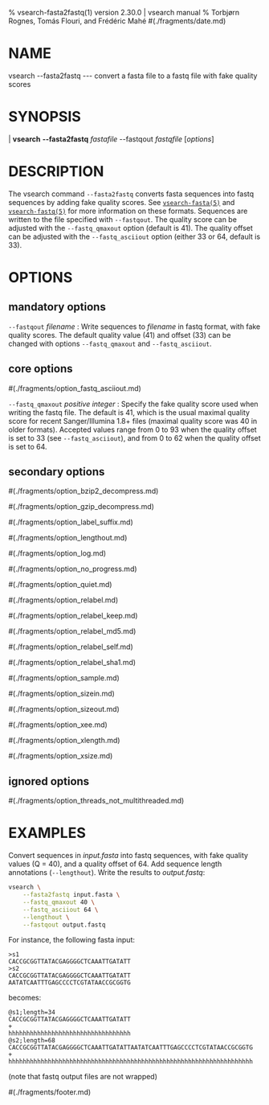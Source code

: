 % vsearch-fasta2fastq(1) version 2.30.0 | vsearch manual
% Torbjørn Rognes, Tomás Flouri, and Frédéric Mahé
#(./fragments/date.md)

# NAME

vsearch \-\-fasta2fastq --- convert a fasta file to a fastq file with
fake quality scores


# SYNOPSIS

| **vsearch** **\-\-fasta2fastq** _fastafile_ \-\-fastqout _fastqfile_ \[_options_]


# DESCRIPTION

The vsearch command `--fasta2fastq` converts fasta sequences into
fastq sequences by adding fake quality scores. See
[`vsearch-fasta(5)`](./formats/vsearch-fasta.5.md) and
[`vsearch-fastq(5)`](./formats/vsearch-fastq.5.md) for more
information on these formats. Sequences are written to the file
specified with `--fastqout`. The quality score can be adjusted with
the `--fastq_qmaxout` option (default is 41). The quality offset can
be adjusted with the `--fastq_asciiout` option (either 33 or 64,
default is 33).


# OPTIONS

## mandatory options

`--fastqout` *filename*
: Write sequences to *filename* in fastq format, with fake quality
  scores. The default quality value (41) and offset (33) can be
  changed with options `--fastq_qmaxout` and `--fastq_asciiout`.


## core options

#(./fragments/option_fastq_asciiout.md)

`--fastq_qmaxout` *positive integer*
: Specify the fake quality score used when writing the fastq file. The
  default is 41, which is the usual maximal quality score for recent
  Sanger/Illumina 1.8+ files (maximal quality score was 40 in older
  formats). Accepted values range from 0 to 93 when the quality offset
  is set to 33 (see `--fastq_asciiout`), and from 0 to 62 when the
  quality offset is set to 64.


## secondary options

#(./fragments/option_bzip2_decompress.md)

#(./fragments/option_gzip_decompress.md)

#(./fragments/option_label_suffix.md)

#(./fragments/option_lengthout.md)

#(./fragments/option_log.md)

#(./fragments/option_no_progress.md)

#(./fragments/option_quiet.md)

#(./fragments/option_relabel.md)

#(./fragments/option_relabel_keep.md)

#(./fragments/option_relabel_md5.md)

#(./fragments/option_relabel_self.md)

#(./fragments/option_relabel_sha1.md)

#(./fragments/option_sample.md)

#(./fragments/option_sizein.md)

#(./fragments/option_sizeout.md)

#(./fragments/option_xee.md)

#(./fragments/option_xlength.md)

#(./fragments/option_xsize.md)


## ignored options

#(./fragments/option_threads_not_multithreaded.md)


# EXAMPLES

Convert sequences in *input.fasta* into fastq sequences, with fake
quality values (Q = 40), and a quality offset of 64. Add sequence
length annotations (`--lengthout`). Write the results to
*output.fastq*:

```sh
vsearch \
    --fasta2fastq input.fasta \
    --fastq_qmaxout 40 \
    --fastq_asciiout 64 \
    --lengthout \
    --fastqout output.fastq
```

For instance, the following fasta input:

```text
>s1
CACCGCGGTTATACGAGGGGCTCAAATTGATATT
>s2
CACCGCGGTTATACGAGGGGCTCAAATTGATATT
AATATCAATTTGAGCCCCTCGTATAACCGCGGTG
```

becomes:

```text
@s1;length=34
CACCGCGGTTATACGAGGGGCTCAAATTGATATT
+
hhhhhhhhhhhhhhhhhhhhhhhhhhhhhhhhhh
@s2;length=68
CACCGCGGTTATACGAGGGGCTCAAATTGATATTAATATCAATTTGAGCCCCTCGTATAACCGCGGTG
+
hhhhhhhhhhhhhhhhhhhhhhhhhhhhhhhhhhhhhhhhhhhhhhhhhhhhhhhhhhhhhhhhhhhh
```

(note that fastq output files are not wrapped)


#(./fragments/footer.md)
